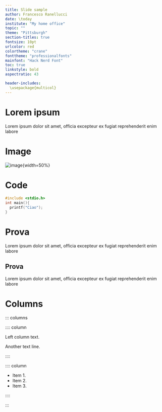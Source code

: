 ```yaml
---
title: Slide sample
author: Francesco Ranellucci
date: \today
institute: "My home office"
topic: ""
theme: "Pittsburgh"
section-titles: true
fontsize: 10pt
urlcolor: red
colortheme: "crane"
fonttheme: "professionalfonts"
mainfont: "Hack Nerd Font"
toc: true
linkstyle: bold
aspectratio: 43

header-includes:
  \usepackage{multicol}
---
```


# Lorem ipsum

Lorem ipsum dolor sit amet, officia excepteur ex fugiat reprehenderit enim labore 


# Image

![image](https://external-content.duckduckgo.com/iu/?u=https%3A%2F%2Fmy.alfred.edu%2Fzoom%2F_images%2Fequestrian-thumbnail.jpg&f=1&nofb=1){width=50%}

# Code

```c
#include <stdio.h>
int main(){
  printf("Ciao");
}
```

# Prova

Lorem ipsum dolor sit amet, officia excepteur ex fugiat reprehenderit enim labore 

## Prova

Lorem ipsum dolor sit amet, officia excepteur ex fugiat reprehenderit enim labore 

# Columns

::: columns

:::: column

Left column text.

Another text line.

::::

:::: column

- Item 1.
- Item 2.
- Item 3.

::::

:::
